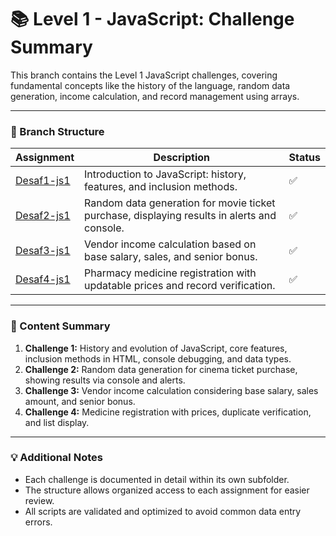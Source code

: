 # 📚 Level 1 - JavaScript: Challenge Summary

This branch contains the Level 1 JavaScript challenges, covering fundamental concepts like the history of the language, random data generation, income calculation, and record management using arrays.

---

### 📂 Branch Structure

| Assignment  | Description                                                                                   | Status |
|------------|-----------------------------------------------------------------------------------------------|-------|
| [Desaf1-js1](https://github.com/OSC4R-445/JavaScript-CadiF1/blob/lvl-1_assign-1/README.es.md) | Introduction to JavaScript: history, features, and inclusion methods.         | ✅    |
| [Desaf2-js1](https://github.com/OSC4R-445/JavaScript-CadiF1/blob/lvl-1_assign-2/README.es.md) | Random data generation for movie ticket purchase, displaying results in alerts and console. | ✅    |
| [Desaf3-js1](https://github.com/OSC4R-445/JavaScript-CadiF1/blob/lvl-1_assign-3/README.es.md) | Vendor income calculation based on base salary, sales, and senior bonus.       | ✅    |
| [Desaf4-js1](https://github.com/OSC4R-445/JavaScript-CadiF1/blob/lvl-1_assign-4/README.es.md) | Pharmacy medicine registration with updatable prices and record verification. | ✅    |

---

### 📝 Content Summary

1. **Challenge 1:** History and evolution of JavaScript, core features, inclusion methods in HTML, console debugging, and data types.  
2. **Challenge 2:** Random data generation for cinema ticket purchase, showing results via console and alerts.  
3. **Challenge 3:** Vendor income calculation considering base salary, sales amount, and senior bonus.  
4. **Challenge 4:** Medicine registration with prices, duplicate verification, and list display.  

---

### 💡 Additional Notes
- Each challenge is documented in detail within its own subfolder.  
- The structure allows organized access to each assignment for easier review.  
- All scripts are validated and optimized to avoid common data entry errors.  
